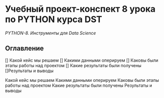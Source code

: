 # Учебный проект-конспект 8 урока по PYTHON курса DST 

*PYTHON-8. Инструменты для Data Science*
## Оглавление

[] Какой кейс мы решаем
[] Какими данными оперируем
[] Каковы были этапы работы над проектом
[] Какие результаты были получены
[]Результаты и выводы

Какой кейс мы решаем
Какими данными оперируем
Каковы были этапы работы над проектом
Какие результаты были получены
Результаты и выводы